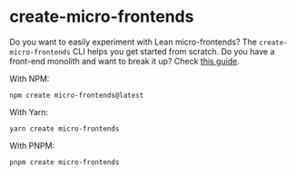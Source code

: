 # create-micro-frontends

Do you want to easily experiment with Lean micro-frontends? The `create-micro-frontends` CLI helps you get started from scratch. Do you have a front-end monolith and want to break it up? Check [this guide](../../docs/getting-started#manual-start).

With NPM:

```
npm create micro-frontends@latest
```

With Yarn:

```
yarn create micro-frontends
```

With PNPM:

```
pnpm create micro-frontends
```
